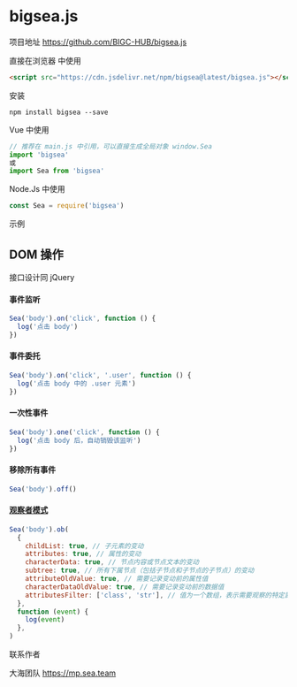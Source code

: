 # bigsea.js

项目地址 https://github.com/BIGC-HUB/bigsea.js

直接在浏览器 中使用
```html
<script src="https://cdn.jsdelivr.net/npm/bigsea@latest/bigsea.js"></script>
```

安装

```
npm install bigsea --save
``` 

Vue 中使用

```js
// 推荐在 main.js 中引用，可以直接生成全局对象 window.Sea
import 'bigsea'
或
import Sea from 'bigsea'
```

Node.Js 中使用

```js
const Sea = require('bigsea')
```


示例

## DOM 操作

接口设计同 jQuery

#### 事件监听

```js
Sea('body').on('click', function () {
  log('点击 body')
})
```

#### 事件委托

```js
Sea('body').on('click', '.user', function () {
  log('点击 body 中的 .user 元素')
})
```

#### 一次性事件

```js
Sea('body').one('click', function () {
  log('点击 body 后，自动销毁该监听')
})
```

#### 移除所有事件

```js
Sea('body').off()
```

#### [观察者模式](https://www.cnblogs.com/jscode/p/3600060.html)

```js
Sea('body').ob(
  {
    childList: true, // 子元素的变动
    attributes: true, // 属性的变动
    characterData: true, // 节点内容或节点文本的变动
    subtree: true, // 所有下属节点（包括子节点和子节点的子节点）的变动
    attributeOldValue: true, // 需要记录变动前的属性值
    characterDataOldValue: true, // 需要记录变动前的数据值
    attributesFilter: ['class', 'str'], // 值为一个数组，表示需要观察的特定属性
  },
  function (event) {
    log(event)
  },
)
```

联系作者

大海团队 https://mp.sea.team
